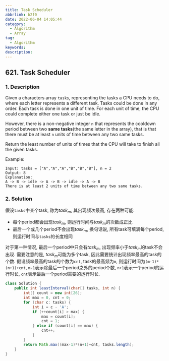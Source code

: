 ```yaml
---
title: Task Scheduler
abbrlink: b2f0
date: 2022-06-04 14:05:44
category:
  - Algorithm
  - Array
tag:
  - Algorithm
keywords:
description:
---
```


## 621. Task Scheduler
### 1. Description
Given a characters array `tasks`, representing the tasks a CPU needs to do, where each letter represents a different task. Tasks could be done in any order. Each task is done in one unit of time. For each unit of time, the CPU could complete either one task or just be idle.

However, there is a non-negative integer `n` that represents the cooldown period between two **same tasks**(the same letter in the array), that is that there must be at least `n` units of time between any two same tasks.

Return the least number of units of times that the CPU will take to finish all the given tasks.

Example:
```
Input: tasks = ["A","A","A","B","B","B"], n = 2
Output: 8
Explanation: 
A -> B -> idle -> A -> B -> idle -> A -> B
There is at least 2 units of time between any two same tasks.
```

### 2. Solution
假设`tasks`中某个task, 称为$task_m$, 其出现频次最高, 存在两种可能:
* 每个period都会出现$task_m$, 则运行时间与$task_m$的次数成正比
* 最后一个或几个period不会出现$task_m$, 换句话说, 所有task可填满每个period, 则运行时间与`tasks`的长度相同

对于第一种情况, 最后一个period中只会有$task_m$, 出现频率小于$task_m$的task不会出现. 需要注意的是, $task_m$可能为多个task, 因此需要统计出现频率最高的task的个数.
假设频率最高的task的个数为`cnt`, task的最高频为`m`, 则运行时间为`(m-1)*(n+1)+cnt`, `m-1`表示除最后一个period之外的period个数, `n+1`表示一个period的运行时长, `cnt`表示最后一个period需要的运行时长. 

```java
class Solution {
    public int leastInterval(char[] tasks, int n) {
        int[] count = new int[26];
        int max = 0, cnt = 0;
        for (char c: tasks) {
            int i = c - 'A';
            if (++count[i] > max) {
                max = count[i];
                cnt = 1;
            } else if (count[i] == max) {
                cnt++;
            }
        }
        return Math.max((max-1)*(n+1)+cnt, tasks.length);
    }
}
```
